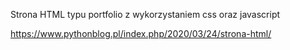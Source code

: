 Strona HTML typu portfolio z wykorzystaniem css oraz javascript


https://www.pythonblog.pl/index.php/2020/03/24/strona-html/
